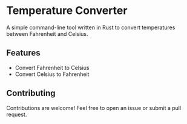# Temperature Converter

A simple command-line tool written in Rust to convert temperatures between Fahrenheit and Celsius.

## Features

- Convert Fahrenheit to Celsius
- Convert Celsius to Fahrenheit

## Contributing

Contributions are welcome! Feel free to open an issue or submit a pull request.
